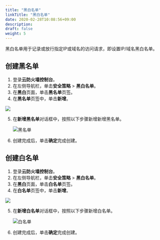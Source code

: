 ```yaml
---
title: "黑白名单"
linkTitle: "黑白名单"
date: 2020-02-28T10:08:56+09:00
description:
draft: false
weight: 5
---
```


黑白名单用于记录或放行指定IP或域名的访问请求，即设置IP/域名黑白名单。

## 创建黑名单

1. 登录**云防火墙控制台**。
2. 在左侧导航栏，单击**安全策略** > **黑白名单**。
3. 在**黑白**页面，单击**黑名单**页签。
4. 在**黑名单**页签中，单击**新增**。

![](../_images/blacklist.png)

5. 在**新增黑名单**对话框中，按照以下步骤新增新增黑名单。  

   ![黑名单](../_images/black_list.png)

6. 创建完成后，单击**确定**完成创建。

## 创建白名单

1. 登录**云防火墙控制台**。
2. 在左侧导航栏，单击**安全策略** > **黑白名单**。
3. 在**黑白**页面，单击**白名单**页签。
4. 在**白名单**页签中，单击**新增**。

![](../_images/whitelist.png)

5. 在**新增白名单**对话框中，按照以下步骤新增白名单。  

   ![白名单](../_images/white_list.png)

6. 创建完成后，单击**确定**完成创建。


